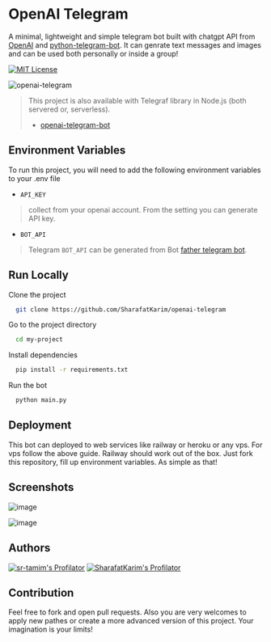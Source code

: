 # OpenAI Telegram

A minimal, lightweight and simple telegram bot built with chatgpt API from [OpenAI](https://openai.com/) and [python-telegram-bot](https://github.com/python-telegram-bot/python-telegram-bot). It can genrate text messages and images and can be used both personally or inside a group!

[![MIT License](https://img.shields.io/badge/License-MIT-green.svg)](https://choosealicense.com/licenses/mit/)


![openai-telegram](https://socialify.git.ci/SharafatKarim/openai-telegram/image?description=1&forks=1&issues=1&language=1&name=1&pulls=1&stargazers=1&theme=Light)

> This project is also available with Telegraf library in Node.js (both servered or, serverless).
> - [openai-telegram-bot](https://github.com/sr-tamim/openai-telegram-bot/)

## Environment Variables

To run this project, you will need to add the following environment variables to your .env file

- `API_KEY`  

> collect from your openai account. From the setting you can generate API key. 

- `BOT_API`

> Telegram `BOT_API` can be generated from Bot [father telegram bot](https://t.me/BotFather).

## Run Locally

Clone the project

```bash
  git clone https://github.com/SharafatKarim/openai-telegram
```

Go to the project directory

```bash
  cd my-project
```

Install dependencies

```bash
  pip install -r requirements.txt 
```

Run the bot

```bash
  python main.py
```


## Deployment


This bot can deployed to web services like railway or heroku or any vps. For vps follow the above guide. Railway should work out of the box. Just fork this repository, fill up environment variables. As simple as that!

## Screenshots
![image](https://user-images.githubusercontent.com/93897936/236427776-4a7f9333-3808-43c6-b2cc-25f421c01f98.png)

![image](https://user-images.githubusercontent.com/93897936/236427105-698b18ab-7071-4060-ba1c-2459951203d4.png)

## Authors

[![sr-tamim's Profilator](https://profilator.deno.dev/sr-tamim?v=1.0.0.alpha.4)](https://github.com/sr-tamim)
[![SharafatKarim's Profilator](https://profilator.deno.dev/SharafatKarim?v=1.0.0.alpha.4)](https://github.com/SharafatKarim)

## Contribution

Feel free to fork and open pull requests. Also you are very welcomes to apply new pathes or create a more advanced version of this project. Your imagination is your limits!
